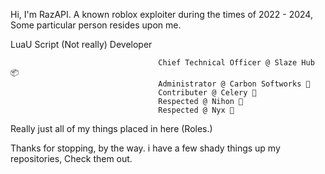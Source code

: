 Hi, I'm RazAPI. A known roblox exploiter during the times of 2022 - 2024, Some particular person resides upon me. 

LuaU Script (Not really) Developer

                                     Chief Technical Officer @ Slaze Hub 📦
                                     Administrator @ Carbon Softworks 👑
                                     Contributer @ Celery 🥬
                                     Respected @ Nihon 🐞
                                     Respected @ Nyx 🚥
                                     
Really just all of my things placed in here (Roles.)

Thanks for stopping, by the way. i have a few shady things up my repositories, Check them out.
